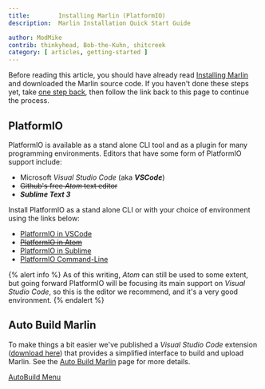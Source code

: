 ```yaml
---
title:        Installing Marlin (PlatformIO)
description:  Marlin Installation Quick Start Guide

author: ModMike
contrib: thinkyhead, Bob-the-Kuhn, shitcreek
category: [ articles, getting-started ]
---
```


Before reading this article, you should have already read [Installing Marlin](install.html) and downloaded the Marlin source code. If you haven't done these steps yet, take [one step back](install.html), then follow the link back to this page to continue the process.

## PlatformIO

PlatformIO is available as a stand alone CLI tool and as a plugin for many programming environments. Editors that have some form of PlatformIO support include:
- Microsoft *Visual Studio Code* (aka ***VSCode***)
- ~~Github's free *Atom* text editor~~
- ***Sublime Text 3***

Install PlatformIO as a stand alone CLI or with your choice of environment using the links below:
- [PlatformIO in VSCode](install_platformio_vscode.html)
- ~~[PlatformIO in Atom](install_platformio_atom.html)~~
- [PlatformIO in Sublime](install_platformio_sublime.html)
- [PlatformIO Command-Line](install_platformio_cli.html)

{% alert info %}
As of this writing, *Atom* can still be used to some extent, but going forward PlatformIO will be focusing its main support on *Visual Studio Code*, so this is the editor we recommend, and it's a very good environment.
{% endalert %} 

## Auto Build Marlin

To make things a bit easier we've published a *Visual Studio Code* extension ([download here](//marketplace.visualstudio.com/items?itemName=MarlinFirmware.auto-build)) that provides a simplified interface to build and upload Marlin. See the [Auto Build Marlin](/docs/basics/auto_build_marlin.html) page for more details.

[AutoBuild Menu](/assets/images/basics/install_platformio_vscode/AB_menu.png)
